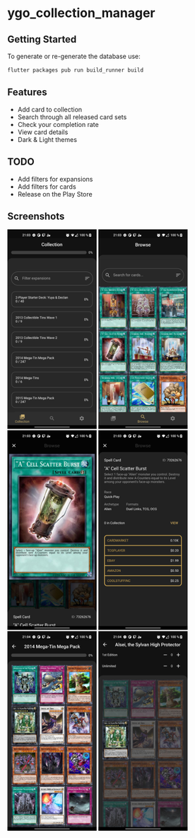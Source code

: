 # ygo_collection_manager

## Getting Started

To generate or re-generate the database use:

```bash
flutter packages pub run build_runner build
```

## Features

* Add card to collection
* Search through all released card sets
* Check your completion rate
* View card details
* Dark & Light themes

## TODO

* Add filters for expansions
* Add filters for cards
* Release on the Play Store

## Screenshots

<p float="left">
<img src="screenshots/flutter_01.png" height="450"/>
<img src="screenshots/flutter_02.png" height="450"/>
<img src="screenshots/flutter_03.png" height="450"/>
<img src="screenshots/flutter_04.png" height="450"/>
<img src="screenshots/flutter_05.png" height="450"/>
<img src="screenshots/flutter_06.png" height="450"/>
</p>
